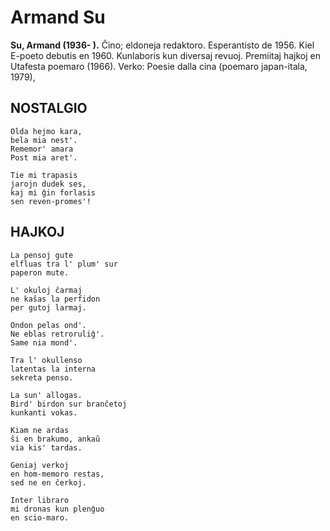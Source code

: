 # Armand Su
**Su, Armand (1936- ).** Ĉino; eldoneja redaktoro. Esperantisto de 1956. Kiel E-poeto debutis en 1960. Kunlaboris kun diversaj revuoj. Premiitaj hajkoj en Utafesta poemaro (1966). Verko: Poesie dalla cina (poemaro japan-itala, 1979),

## NOSTALGIO

    Olda hejmo kara,
    bela mia nest'.
    Rememor' amara
    Post mia aret'.

    Tie mi trapasis
    jarojn dudek ses,
    kaj mi ĝin forlasis
    sen reven-promes'!

## HAJKOJ

    La pensoj gute
    elfluas tra l' plum' sur
    paperon mute.

    L' okuloj ĉarmaj
    ne kaŝas la perfidon
    per gutoj larmaj.

    Ondon pelas ond'.
    Ne eblas retroruliĝ'.
    Same nia mond'.

    Tra l' okullenso
    latentas la interna
    sekreta penso.

    La sun' allogas.
    Bird' birdon sur branĉetoj
    kunkanti vokas.

    Kiam ne ardas
    ŝi en brakumo, ankaŭ
    via kis' tardas.

    Geniaj verkoj
    en hom-memoro restas,
    sed ne en ĉerkoj.

    Inter libraro
    mi dronas kun plenĝuo
    en scio-maro.
